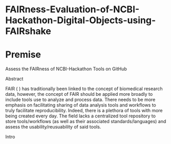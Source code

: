 # FAIRness-Evaluation-of-NCBI-Hackathon-Digital-Objects-using-FAIRshake

# Premise
Assess the FAIRness of NCBI-Hackathon Tools on GitHub

Abstract

FAIR ( ) has traditionally been linked to the concept of biomedical research data, however, the concept of FAIR should be applied more broadly to include tools use to analyze and process data. There needs to be more emphasis on facilitating sharing of data analysis tools and workflows to truly facilitate reproducibility. Indeed, there is a plethora of tools with more being created every day. The field lacks a centralized tool repository to store tools/workflows (as well as their associated standards/languages) and assess the usability/reusuability of said tools.


 

Intro
